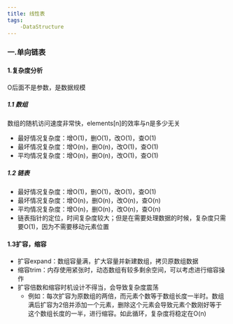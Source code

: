 ```yaml
---
title: 线性表
tags:
	-DataStructure
---
```




### 一.单向链表

#### 1.复杂度分析

O后面不是参数，是数据规模

##### 1.1 数组

数组的随机访问速度非常快，elements[n]的效率与n是多少无关

- 最好情况复杂度：增O(1)，删O(1)，改O(1)，查O(1)
- 最坏情况复杂度：增O(n)，删O(n)，改O(1)，查O(1)
- 平均情况复杂度：增O(n)，删O(n)，改O(1)，查O(1)

##### 1.2 链表

- 最好情况复杂度：增O(1)，删O(1)，改O(1)，查O(1)
- 最坏情况复杂度：增O(n)，删O(n)，改O(n)，查O(n)
- 平均情况复杂度：增O(n)，删O(n)，改O(n)，查O(n)
- 链表指针的定位，时间复杂度较大；但是在需要处理数据的时候，复杂度只需要O(1)，因为不需要移动元素位置


#### 1.3扩容，缩容

- 扩容expand：数组容量满，扩大容量并新建数组，拷贝原数组数据
- 缩容trim：内存使用紧张时，动态数组有较多剩余空间，可以考虑进行缩容操作
- 扩容倍数和缩容时机设计不得当，会导致复杂度震荡
  - 例如：每次扩容为原数组的两倍，而元素个数等于数组长度一半时。数组满后扩容为2倍并添加一个元素，删除这个元素会导致元素个数刚好等于这个数组长度的一半，进行缩容。如此循环，复杂度将稳定在O(n)
